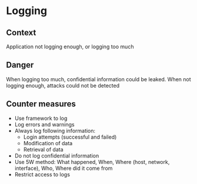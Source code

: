 # Logging
## Context
Application not logging enough, or logging too much
## Danger
When logging too much, confidential information could be leaked. When not logging enough, attacks could not be detected
## Counter measures
- Use framework to log
- Log errors and warnings
- Always log following information:
	- Login attempts (successful and failed)
	- Modification of data
	- Retrieval of data
- Do not log confidential information 
- Use 5W method: What happened, When, Where (host, network, interface), Who, Where did it come from
- Restrict access to logs